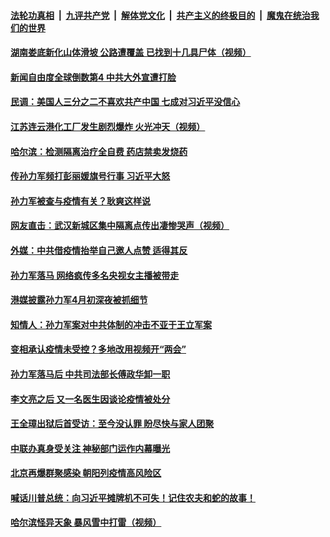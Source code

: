

####  [法轮功真相](../../../../basic/blob/master/README.md?t=04221101) &nbsp;|&nbsp; [九评共产党](../../../../9ping.md/blob/master/README.md?t=04221101) &nbsp;|&nbsp; [解体党文化](../../../../jtdwh.md/blob/master/README.md?t=04221101)  &nbsp;|&nbsp; [共产主义的终极目的](../../../../gczydzjmd.md/blob/master/README.md?t=04221101) &nbsp;|&nbsp; [魔鬼在统治我们的世界](../../../../mgztzwmdsj.md/blob/master/README.md?t=04221101) 

#### [湖南娄底新化山体滑坡  公路遭覆盖  已找到十几具尸体（视频）](../pages/soh5/369835.md?t=04221101) 
#### [新闻自由度全球倒数第4 中共大外宣遭打脸](../pages/soh5/369718.md?t=04221101) 
#### [民调：美国人三分之二不喜欢共产中国 七成对习近平没信心](../pages/soh5/369763.md?t=04221101) 
#### [江苏连云港化工厂发生剧烈爆炸 火光冲天（视频）](../pages/soh5/369745.md?t=04221101) 
#### [哈尔滨：检测隔离治疗全自费 药店禁卖发烧药](../pages/soh5/369688.md?t=04221101) 
#### [传孙力军频打彭丽媛旗号行事 习近平大怒](../pages/soh5/369673.md?t=04221101) 
#### [孙力军被查与疫情有关？耿爽这样说](../pages/soh5/369649.md?t=04221101) 
#### [网友直击：武汉新城区集中隔离点传出凄惨哭声（视频）](../pages/soh5/369619.md?t=04221101) 
#### [外媒：中共借疫情抬举自己邀人点赞 适得其反](../pages/soh5/369622.md?t=04221101) 
#### [孙力军落马 网络疯传多名央视女主播被带走](../pages/soh5/369598.md?t=04221101) 
#### [港媒披露孙力军4月初深夜被抓细节](../pages/soh5/369592.md?t=04221101) 
#### [知情人：孙力军案对中共体制的冲击不亚于王立军案](../pages/soh5/369577.md?t=04221101) 
#### [变相承认疫情未受控？多地改用视频开“两会” ](../pages/soh5/369541.md?t=04221101) 
#### [孙力军落马后 中共司法部长傅政华卸一职](../pages/soh5/369520.md?t=04221101) 
#### [李文亮之后 又一名医生因谈论疫情被处分](../pages/soh5/369505.md?t=04221101) 
#### [王全璋出狱后首受访：至今没认罪  盼尽快与家人团聚](../pages/soh5/369496.md?t=04221101) 
#### [中联办真身受关注 神秘部门运作内幕曝光](../pages/soh5/369442.md?t=04221101) 
#### [ 北京再爆群聚感染 朝阳列疫情高风险区 ](../pages/soh5/369409.md?t=04221101) 
#### [喊话川普总统：向习近平摊牌机不可失！记住农夫和蛇的故事！](../pages/soh5/369403.md?t=04221101) 
#### [哈尔滨怪异天象  暴风雪中打雷（视频）](../pages/soh5/369370.md?t=04221101) 
